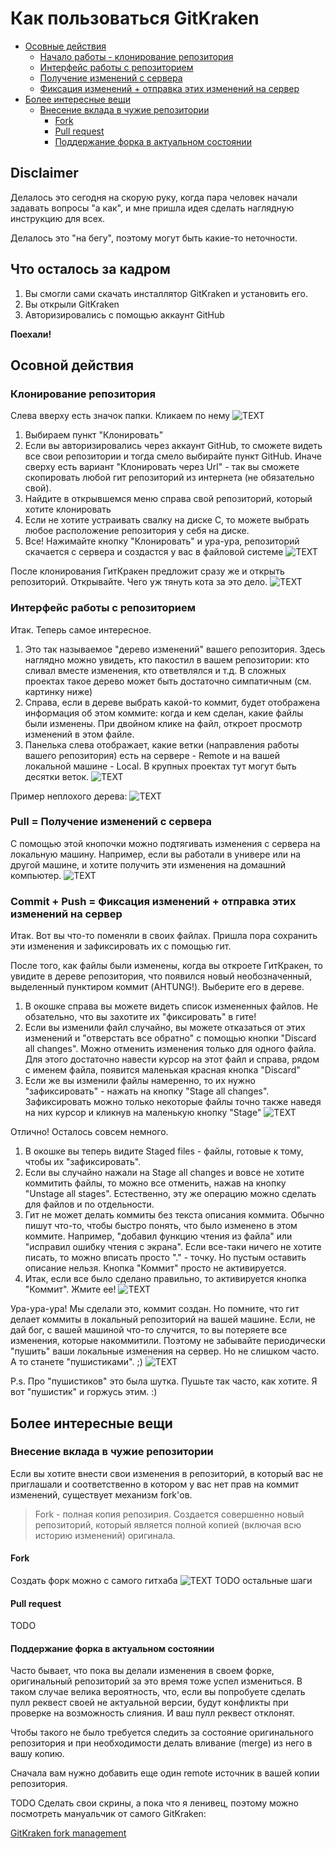 # Как пользоваться GitKraken

* [Осовные действия](#Осовной-действия)
  * [Начало работы - клонирование репозитория](#Клонирование-репозитория)
  * [Интерфейс работы с репозиторием](#Интерфейс-работы-с-репозиторием)
  * [Получение изменений с сервера](#pull--Получение-изменений-с-сервера)
  * [Фиксация изменений + отправка этих изменений на сервер](#commit--push--Фиксация-изменений--отправка-этих-изменений-на-сервер)
* [Более интересные вещи](#Более-интересные-вещи)
  * [Внесение вклада в чужие репозитории](#Внесение-вклада-в-чужие-репозитории)
    * [Fork](#fork)
    * [Pull request](#pull-request)
    * [Поддержание форка в актуальном состоянии](#Поддержание-форка-в-актуальном-состоянии)

## Disclaimer
Делалось это сегодня на скорую руку, когда пара человек начали задавать вопросы "а как", и мне пришла идея сделать наглядную инструкцию для всех.

Делалось это "на бегу", поэтому могут быть какие-то неточности.

## Что осталось за кадром
1. Вы смогли сами скачать инсталлятор GitKraken и установить его.
2. Вы открыли GitKraken
3. Авторизировались с помощью аккаунт GitHub

**Поехали!**

## Осовной действия
### Клонирование репозитория
Слева вверху есть значок папки. Кликаем по нему
![TEXT](../illustr/Git%20usage/GitKraken/3.PNG "TEXT")

1. Выбираем пункт "Клонировать"
2. Если вы авторизировались через аккаунт GitHub, то сможете видеть все свои репозитории и тогда смело выбирайте пункт GitHub. Иначе сверху есть вариант "Клонировать через Url" - так вы сможете скопировать любой гит репозиторий из интернета (не обязательно свой).
3. Найдите в открывшемся меню справа свой репозиторий, который хотите клонировать
4. Если не хотите устраивать свалку на диске C, то можете выбрать любое расположение репозитория у себя на диске.
5. Все! Нажимайте кнопку "Клонировать" и ура-ура, репозиторий скачается с сервера и создастся у вас в файловой системе
![TEXT](../illustr/Git%20usage/GitKraken/4.PNG "TEXT")

После клонирования ГитКракен предложит сразу же и открыть репозиторий. Открывайте. Чего уж тянуть кота за это дело.
![TEXT](../illustr/Git%20usage/GitKraken/5.PNG "TEXT")

### Интерфейс работы с репозиторием
Итак. Теперь самое интересное.

1. Это так называемое "дерево изменений" вашего репозитория. Здесь наглядно можно увидеть, кто пакостил в вашем репозитории: кто сливал вместе изменения, кто ответвлялся и т.д. В сложных проектах такое дерево может быть достаточно симпатичным (см. картинку ниже)
2. Справа, если в дереве выбрать какой-то коммит, будет отображена информация об этом коммите: когда и кем сделан, какие файлы были изменены. При двойном клике на файл, откроет просмотр изменений в этом файле.
3. Панелька слева отображает, какие ветки (направления работы вашего репозитория) есть на сервере - Remote и на вашей локальной машине - Local. В крупных проектах тут могут быть десятки веток.
![TEXT](../illustr/Git%20usage/GitKraken/6.1.png "TEXT")

Пример неплохого дерева:
![TEXT](../illustr/Git%20usage/GitKraken/11.PNG "TEXT")

### Pull = Получение изменений с сервера
С помощью этой кнопочки можно подтягивать изменения с сервера на локальную машину. Например, если вы работали в универе или на другой машине, и хотите получить эти изменения на домашний компьютер.
![TEXT](../illustr/Git%20usage/GitKraken/6.2.png "TEXT")

### Commit + Push = Фиксация изменений + отправка этих изменений на сервер
Итак. Вот вы что-то поменяли в своих файлах. Пришла пора сохранить эти изменения и зафиксировать их с помощью гит.

После того, как файлы были изменены, когда вы откроете ГитКракен, то увидите в дереве репозитория, что появился новый необозначенный, выделенный пунктиром коммит (AHTUNG!). Выберите его в дереве.

1. В окошке справа вы можете видеть список измененных файлов. Не обзательно, что вы захотите их "фиксировать" в гите!
2. Если вы изменили файл случайно, вы можете отказаться от этих изменений и "отверстать все обратно" с помощью кнопки "Discard all changes". Можно отменить изменения только для одного файла. Для этого достаточно навести курсор на этот файл и справа, рядом с именем файла, появится маленькая красная кнопка "Discard"
3. Если же вы изменили файлы намеренно, то их нужно "зафиксировать" - нажать на кнопку "Stage all changes". Зафиксировать можно только некоторые файлы точно также наведя на них курсор и кликнув на маленькую кнопку "Stage"
![TEXT](../illustr/Git%20usage/GitKraken/8.1.png "TEXT")

Отлично! Осталось совсем немного.

1. В окошке вы теперь видите Staged files - файлы, готовые к тому, чтобы их "зафиксировать".
2. Если вы случайно нажали на Stage all changes и вовсе не хотите коммитить файлы, то можно все отменить, нажав на кнопку "Unstage all stages". Естественно, эту же операцию можно сделать для файлов и по отдельности.
3. Гит не может делать коммиты без текста описания коммита. Обычно пишут что-то, чтобы быстро понять, что было изменено в этом коммите. Например, "добавил функцию чтения из файла" или "исправил ошибку чтения с экрана". Если все-таки ничего не хотите писать, то можно вписать просто "." - точку. Но пустым оставить описание нельзя. Кнопка "Коммит" просто не активируется.
4. Итак, если все было сделано правильно, то активируется кнопка "Коммит". Жмите ее!
![TEXT](../illustr/Git%20usage/GitKraken/9.PNG "TEXT")

Ура-ура-ура! Мы сделали это, коммит создан. Но помните, что гит делает коммиты в локальный репозиторий на вашей машине. Если, не дай бог, с вашей машиной что-то случится, то вы потеряете все изменения, которые накоммитили. Поэтому не забывайте периодически "пушить" ваши локальные изменения на сервер. Но не слишком часто. А то станете "пушистиками". ;)
![TEXT](../illustr/Git%20usage/GitKraken/10.PNG "TEXT")

P.s. Про "пушистиков" это была шутка. Пушьте так часто, как хотите. Я вот "пушистик" и горжусь этим. :)

## Более интересные вещи
### Внесение вклада в чужие репозитории
Если вы хотите внести свои изменения в репозиторий, в который вас не приглашали и соответственно в котором у вас нет прав на коммит изменений, существует механизм fork'ов. 

> Fork - полная копия репозирия. Создается совершенно новый репозиторий, который является полной копией (включая всю историю изменений) оригинала.

#### Fork
Создать форк можно с самого гитхаба
![TEXT](../illustr/Git%20usage/GitKraken/how-to-fork.png)
TODO остальные шаги
#### Pull request
TODO
#### Поддержание форка в актуальном состоянии
Часто бывает, что пока вы делали изменения в своем форке, оригинальный репозиторий за это время тоже успел измениться. В таком случае велика вероятность, что, если вы попробуете сделать пулл реквест своей не актуальной версии, будут конфликты при проверке на возможность слияния. И ваш пулл реквест отклонят.

Чтобы такого не было требуется следить за состояние оригинального репозитория и при необходимости делать вливание (merge) из него в вашу копию.

Сначала вам нужно добавить еще один remote источник в вашей копии репозитория.

TODO Сделать свои скрины, а пока что я ленивец, поэтому можно посмотреть мануальчик от самого GitKraken:

[GitKraken fork management](https://www.youtube.com/watch?time_continue=716&v=j_qpzND5yAg)
